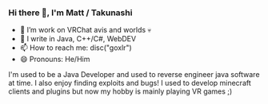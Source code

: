 ### Hi there 👋, I'm Matt / Takunashi

- 🔭 I’m work on VRChat avis and worlds 💀
- 🌱 I write in Java, C++/C#, WebDEV
- 📫 How to reach me: disc("goxlr")
- 😄 Pronouns: He/Him

I'm used to be a Java Developer and used to reverse engineer java software at time. I also enjoy finding exploits and bugs!
I used to develop minecraft clients and plugins but now my hobby is mainly playing VR games ;)
